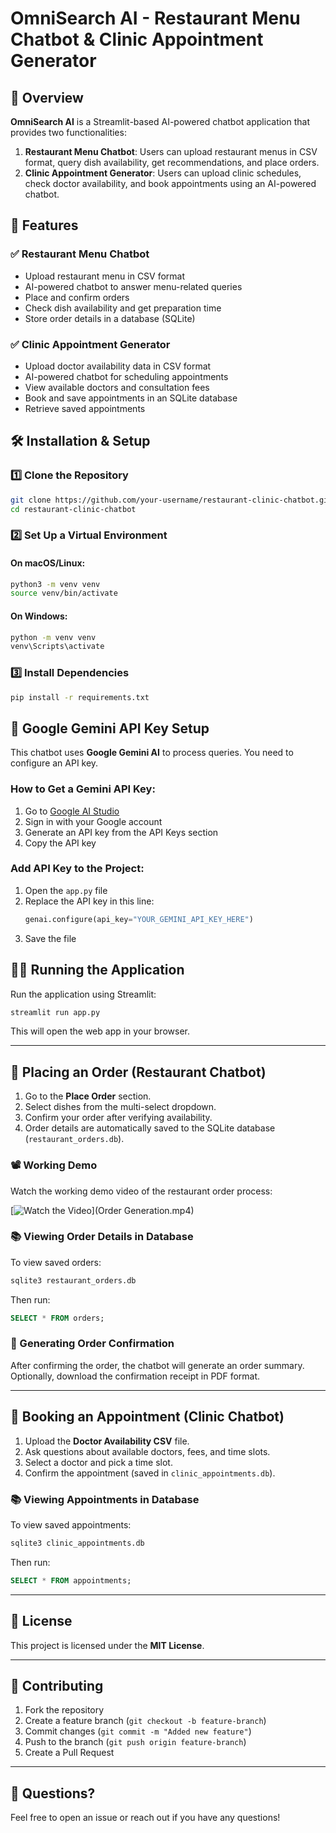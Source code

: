 # OmniSearch AI - Restaurant Menu Chatbot & Clinic Appointment Generator

## 📌 Overview
**OmniSearch AI** is a Streamlit-based AI-powered chatbot application that provides two functionalities:

1. **Restaurant Menu Chatbot**: Users can upload restaurant menus in CSV format, query dish availability, get recommendations, and place orders.
2. **Clinic Appointment Generator**: Users can upload clinic schedules, check doctor availability, and book appointments using an AI-powered chatbot.

## 🚀 Features

### ✅ Restaurant Menu Chatbot
- Upload restaurant menu in CSV format
- AI-powered chatbot to answer menu-related queries
- Place and confirm orders
- Check dish availability and get preparation time
- Store order details in a database (SQLite)

### ✅ Clinic Appointment Generator
- Upload doctor availability data in CSV format
- AI-powered chatbot for scheduling appointments
- View available doctors and consultation fees
- Book and save appointments in an SQLite database
- Retrieve saved appointments

## 🛠 Installation & Setup

### 1️⃣ Clone the Repository
```sh
git clone https://github.com/your-username/restaurant-clinic-chatbot.git
cd restaurant-clinic-chatbot
```

### 2️⃣ Set Up a Virtual Environment
#### On macOS/Linux:
```sh
python3 -m venv venv
source venv/bin/activate
```
#### On Windows:
```sh
python -m venv venv
venv\Scripts\activate
```

### 3️⃣ Install Dependencies
```sh
pip install -r requirements.txt
```

## 🔑 Google Gemini API Key Setup
This chatbot uses **Google Gemini AI** to process queries. You need to configure an API key.

### How to Get a Gemini API Key:
1. Go to [Google AI Studio](https://aistudio.google.com/)
2. Sign in with your Google account
3. Generate an API key from the API Keys section
4. Copy the API key

### Add API Key to the Project:
1. Open the `app.py` file
2. Replace the API key in this line:
   ```python
   genai.configure(api_key="YOUR_GEMINI_API_KEY_HERE")
   ```
3. Save the file

## 🏃‍♂️ Running the Application
Run the application using Streamlit:
```sh
streamlit run app.py
```
This will open the web app in your browser.

---
## 🍲 Placing an Order (Restaurant Chatbot)
1. Go to the **Place Order** section.
2. Select dishes from the multi-select dropdown.
3. Confirm your order after verifying availability.
4. Order details are automatically saved to the SQLite database (`restaurant_orders.db`).

### 📽️ Working Demo
Watch the working demo video of the restaurant order process:

[![Watch the Video](Video)](Order Generation.mp4)

### 📚 Viewing Order Details in Database
To view saved orders:
```sh
sqlite3 restaurant_orders.db
```
Then run:
```sql
SELECT * FROM orders;
```

### 📝 Generating Order Confirmation
After confirming the order, the chatbot will generate an order summary. Optionally, download the confirmation receipt in PDF format.

---
## 🏥 Booking an Appointment (Clinic Chatbot)
1. Upload the **Doctor Availability CSV** file.
2. Ask questions about available doctors, fees, and time slots.
3. Select a doctor and pick a time slot.
4. Confirm the appointment (saved in `clinic_appointments.db`).

### 📚 Viewing Appointments in Database
To view saved appointments:
```sh
sqlite3 clinic_appointments.db
```
Then run:
```sql
SELECT * FROM appointments;
```

---
## 📜 License
This project is licensed under the **MIT License**.

---
## 🤝 Contributing
1. Fork the repository
2. Create a feature branch (`git checkout -b feature-branch`)
3. Commit changes (`git commit -m "Added new feature"`)
4. Push to the branch (`git push origin feature-branch`)
5. Create a Pull Request

---
## 💬 Questions?
Feel free to open an issue or reach out if you have any questions!

